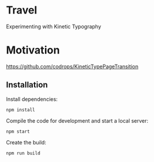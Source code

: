 # Travel

Experimenting with Kinetic Typography

# Motivation

https://github.com/codrops/KineticTypePageTransition


## Installation

Install dependencies:

```
npm install
```

Compile the code for development and start a local server:

```
npm start
```

Create the build:

```
npm run build
```




